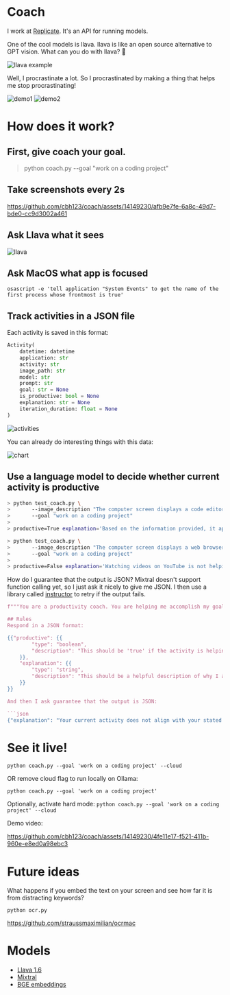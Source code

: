 # Coach

I work at [Replicate](https://replicate.com/home). It's an API for running models.

One of the cool models is llava. llava is like an open source alternative to GPT vision. What can you do with llava? 🤔

![llava example](./readme_images/llava2.png)

Well, I procrastinate a lot. So I procrastinated by making a thing that helps me stop procrastinating!

![demo1](./readme_images/example1.png)
![demo2](./readme_images/example2.png)

# How does it work?

## First, give coach your goal.

> python coach.py --goal "work on a coding project"

## Take screenshots every 2s

https://github.com/cbh123/coach/assets/14149230/afb9e7fe-6a8c-49d7-bde0-cc9d3002a461

## Ask Llava what it sees

![llava](./readme_images/llava.png)

## Ask MacOS what app is focused

`osascript -e 'tell application "System Events" to get the name of the first process whose frontmost is true'`

## Track activities in a JSON file

Each activity is saved in this format:

```python
Activity(
    datetime: datetime
    application: str
    activity: str
    image_path: str
    model: str
    prompt: str
    goal: str = None
    is_productive: bool = None
    explanation: str = None
    iteration_duration: float = None
)
```

![activities](./readme_images/activities.png)

You can already do interesting things with this data:

![chart](./readme_images/time.png)

## Use a language model to decide whether current activity is productive

```bash
> python test_coach.py \
>       --image_description "The computer screen displays a code editor with a file open, showing a Python script." \
>       --goal "work on a coding project"
>
> productive=True explanation='Based on the information provided, it appears that you have a code editor open and are viewing a Python script, which aligns with your goal of working on a coding project. Therefore, your current activity is considered productive.'
```

```bash
> python test_coach.py \
>       --image_description "The computer screen displays a web browser with YouTube Open" \
>       --goal "work on a coding project"
>
> productive=False explanation='Watching videos on YouTube is not helping you work on your coding project. Try closing the YouTube tab and opening your coding project instead.'
```

How do I guarantee that the output is JSON? Mixtral doesn't support function calling yet, so I just ask it nicely to give me JSON. I then use a library called [instructor](https://jxnl.github.io/instructor/) to retry if the output fails.

```python
f"""You are a productivity coach. You are helping me accomplish my goal of {goal}. Let me know if you think the description of my current activity is in line with my goals.

## Rules
Respond in a JSON format:

{{"productive": {{
        "type": "boolean",
        "description": "This should be 'true' if the activity is helping me accomplish my goal, otherwise 'false'"
    }},
    "explanation": {{
        "type": "string",
        "description": "This should be a helpful description of why I am not productive, only required if productive == false"
    }}
}}

And then I ask guarantee that the output is JSON:

```json
{"explanation": "Your current activity does not align with your stated goal of working on a coding project. Watching videos on YouTube is not actively contributing to the development of your coding skills or making progress on a specific project. It may be helpful to close unnecessary tabs and focus on opening the code editor or IDE to start making progress towards your goal.", "productive": false}
```

# See it live!

`python coach.py --goal 'work on a coding project' --cloud`

OR remove cloud flag to run locally on Ollama:

`python coach.py --goal 'work on a coding project'`

Optionally, activate hard mode:
`python coach.py --goal 'work on a coding project' --cloud`

Demo video:

https://github.com/cbh123/coach/assets/14149230/4fe11e17-f521-411b-960e-e8ed0a98ebc3



# Future ideas
What happens if you embed the text on your screen and see how far it is from distracting keywords?

`python ocr.py`

https://github.com/straussmaximilian/ocrmac


# Models
- [Llava 1.6](https://replicate.com/yorickvp/llava-v1.6-mistral-7b)
- [Mixtral](https://replicate.com/mistralai/mixtral-8x7b-instruct-v0.1)
- [BGE embeddings](https://replicate.com/nateraw/bge-large-en-v1.5)
